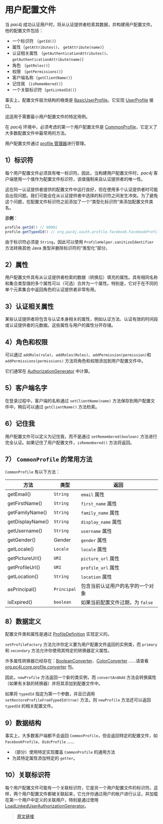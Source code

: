 # 用户配置文件

当 *pac4j* 成功认证用户时，将从认证提供者检索其数据，并构建用户配置文件。他的配置文件包括：

- 一个标识符 （`getId()`）
- 属性（`getAttributes()`、 `getAttribute(name)`）
- 认证相关属性 （`getAuthenticationAttributes()`、`getAuthenticationAttribute(name)`）
- 角色 （`getRoles()`）
- 权限 （`getPermissions()`）
- 客户端名称（`getClientName()`）
- 记住我 （`isRemembered()`）
- 一个关联标识符（`getLinkedId()`）

事实上，配置文件层次结构的根类是 [BasicUserProfile](https://github.com/pac4j/pac4j/blob/master/pac4j-core/src/main/java/org/pac4j/core/profile/BasicUserProfile.java)。它实现 [UserProfile](https://github.com/pac4j/pac4j/blob/master/pac4j-core/src/main/java/org/pac4j/core/profile/UserProfile.java) 接口。

这适用于需要最小用户配置文件的特定用例。

在 *pac4j* 环境中，必须考虑的第一个用户配置文件是 [CommonProfile](https://github.com/pac4j/pac4j/blob/master/pac4j-core/src/main/java/org/pac4j/core/profile/CommonProfile.java)，它定义了大多数配置文件中最常用的方法。

用户配置文件通过 [profile 管理器](/v5.0/profile-manager.html)进行管理。

## 1）标识符

每个用户配置文件必须具有唯一标识符。因此，当构建用户配置文件时，*pac4j* 客户端使用一个值作为配置文件标识符，该值强制来自认证提供者的唯一性。

这在同一认证提供者提供的配置文件中运行良好，但在使用多个认证提供者时可能会出现问题。我们可能会在从认证提供者中选择的标识符之间发生冲突。为了避免这个问题，在配置文件标识符之前添加了一个“类型化标识符”来添加配置文件类名。

**示例**：

```java
profile.getId() // 00001
profile.getTypedId() // org.pac4j.oauth.profile.facebook.FacebookProfile#00001
```

由于标识符必须是 `String`，因此可以使用 `ProfileHelper.sanitizeIdentifier` 方法转换其他 Java 类型并删除标识符的“类型化”部分。

## 2）属性

用户配置文件具有从认证提供者检索的数据（转换后）填充的属性。具有相同名称和集合类型值的多个属性可以（可选）合并为一个属性。特别是，它对于在不同的单个元素集合中返回角色的认证提供者非常有用。

## 3）认证相关属性

某些认证提供者将包含与认证本身相关的属性，例如认证方法、认证有效的时间段或认证提供者的元数据。这些属性与用户的属性分开存储。

## 4）角色和权限

可以通过 `addRole(role)`、`addRoles(Roles)`、`addPermission(permission)`和 `addPermissions(permissions)` 方法将角色和权限添加到用户配置文件中。

它们通常在 [AuthorizationGenerator](/v5.0/clients.html#_2-计算角色和权限) 中计算。

## 5）客户端名字

在登录过程中，客户端的名称通过 `setClientName(name)` 方法保存到用户配置文件中，稍后可以通过 `getClientName()` 方法检索。

## 6）记住我

用户配置文件可以定义为记住我，而不是通过 `setRemembered(boolean)` 方法进行完全认证。如果记住了用户配置文件，`isRemembered()` 方法将返回。

## 7） `CommonProfile` 的常用方法

`CommonProfile` 有以下方法：

|方法|类型|返回|
|--|--|--|
|getEmail()|`String`|`email` 属性|
|getFirstName()|`String`|`first_name` 属性|
|getFamilyName()|`String`|`family_name` 属性|
|getDisplayName()|`String`|`display_name` 属性|
|getUsername()|`String`|`username` 属性|
|getGender()|Gender|`gender` 属性|
|getLocale()|`Locale`|`locale` 属性|
|getPictureUrl()|`URI`|`picture_url` 属性|
|getProfileUrl()|`URI`|`profile_url` 属性|
|getLocation()|`String`|`location` 属性|
|asPrincipal()|`Principal`|包含当前认证用户的名字的一个对象|
|isExpired()|`boolean`|如果当前配置文件过期，为 `false`|

## 8）数据定义

配置文件类和属性是通过 [ProfileDefinition](https://github.com/pac4j/pac4j/blob/master/pac4j-core/src/main/java/org/pac4j/core/profile/definition/ProfileDefinition.java) 实现定义的。

`setProfileFactory` 方法允许你定义要为用户配置文件返回的实例类，而 `primary` 和 `secondary` 方法允许你使用其特定的转换器定义属性。

许多属性转换器已经存在：[BooleanConverter](https://github.com/pac4j/pac4j/blob/master/pac4j-core/src/main/java/org/pac4j/core/profile/converter/BooleanConverter.java)、[ColorConverter](https://github.com/pac4j/pac4j/blob/master/pac4j-core/src/main/java/org/pac4j/core/profile/converter/ColorConverter.java) ……请查看 [org.pc4j.core.profile.converter](https://github.com/pac4j/pac4j/tree/master/pac4j-core/src/main/java/org/pac4j/core/profile/converter) 包。

因此，`newProfile` 方法返回一个新的类实例，而 `convertAndAdd` 方法会转换属性（如果有关联的转换器）并将其添加到配置文件中。

如果将 `typedId` 指定为第一个参数，并且已调用 `setRestoreProfileFromTypedId(true)` 方法，则 `newProfile` 方法还可以返回 `typedId` 的相关配置文件。

## 9）数据结构

事实上，大多数客户端都不会返回 `CommonProfile`，但会返回特定的配置文件，如 `FacebookProfile`、`OidcProfile` ……

- （部分）使用特定实现覆盖 `CommonProfile` 的通用方法
- 为其特定属性添加特定的 `getter`。

## 10）关联标识符

每个用户配置文件可能有一个关联标识符，它是另一个用户配置文件的标识符。这样，两个用户配置文件都被关联起来，它允许你通过用户的帐户进行认证，并加载在第一个用户中定义的关联用户，特别是通过使用 [LoadLinkedUserAuthorizationGenerator](https://github.com/pac4j/pac4j/blob/master/pac4j-core/src/main/java/org/pac4j/core/authorization/generator/LoadLinkedUserAuthorizationGenerator.java)。

> [原文链接](https://www.pac4j.org/5.0.x/docs/user-profile.html)
